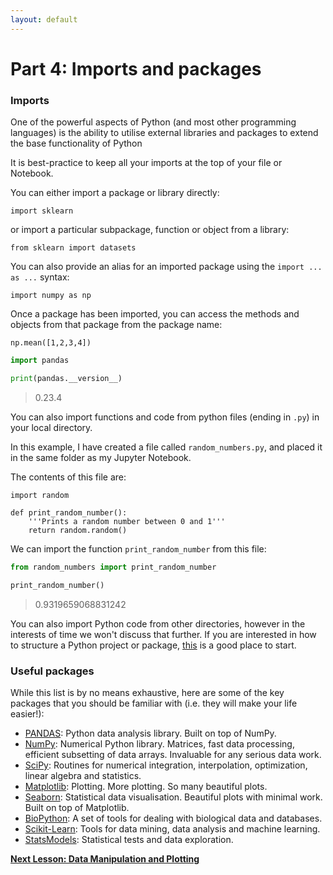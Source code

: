 ```yaml
---
layout: default
---
```

# Part 4: Imports and packages

### Imports

One of the powerful aspects of Python (and most other programming languages) is the ability to utilise external libraries and packages to extend the base functionality of Python

It is best-practice to keep all your imports at the top of your file or Notebook.

You can either import a package or library directly:

`import sklearn`

or import a particular subpackage, function or object from a library:

`from sklearn import datasets`

You can also provide an alias for an imported package using the `import ... as ...` syntax:

`import numpy as np`

Once a package has been imported, you can access the methods and objects from that package from the package name:

`np.mean([1,2,3,4])`


```python
import pandas

print(pandas.__version__)
```

>    0.23.4


You can also import functions and code from python files (ending in `.py`) in your local directory.

In this example, I have created a file called `random_numbers.py`, and placed it in the same folder as my Jupyter Notebook.

The contents of this file are:

```
import random

def print_random_number():
    '''Prints a random number between 0 and 1'''
    return random.random()
```

We can import the function `print_random_number` from this file:


```python
from random_numbers import print_random_number

print_random_number()
```




>    0.9319659068831242



You can also import Python code from other directories, however in the interests of time we won't discuss that further. If you are interested in how to structure a Python project or package, [this](https://docs.python.org/3/tutorial/modules.html#packages) is a good place to start.

### Useful packages

While this list is by no means exhaustive, here are some of the key packages that you should be familiar with (i.e. they will make your life easier!):

- [PANDAS](https://pandas.pydata.org/): Python data analysis library. Built on top of NumPy.
- [NumPy](https://numpy.org/): Numerical Python library. Matrices, fast data processing, efficient subsetting of data arrays. Invaluable for any serious data work.
- [SciPy](https://scipy.org/scipylib/): Routines for numerical integration, interpolation, optimization, linear algebra and statistics.
- [Matplotlib](https://matplotlib.org/): Plotting. More plotting. So many beautiful plots.
- [Seaborn](https://seaborn.pydata.org/): Statistical data visualisation. Beautiful plots with minimal work. Built on top of Matplotlib.
- [BioPython](https://biopython.org/): A set of tools for dealing with biological data and databases.
- [Scikit-Learn](https://scikit-learn.org/stable/): Tools for data mining, data analysis and machine learning.
- [StatsModels](https://www.statsmodels.org): Statistical tests and data exploration.


[**Next Lesson: Data Manipulation and Plotting**](https://andrewguy.github.io/training/workshops/Intro_to_Python/lessons/05_data-manipulation-and-plotting)